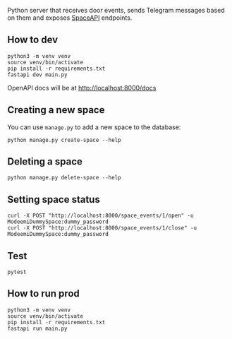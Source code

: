 Python server that receives door events, sends Telegram messages based on them and exposes [SpaceAPI](https://spaceapi.io/) endpoints.


## How to dev

```
python3 -m venv venv
source venv/bin/activate
pip install -r requirements.txt
fastapi dev main.py
```

OpenAPI docs will be at [http://localhost:8000/docs](http://localhost:8000/docs)

## Creating a new space

You can use `manage.py` to add a new space to the database:

```
python manage.py create-space --help
```

## Deleting a space

```
python manage.py delete-space --help
```

## Setting space status
```
curl -X POST "http://localhost:8000/space_events/1/open" -u ModeemiDummySpace:dummy_password
curl -X POST "http://localhost:8000/space_events/1/close" -u ModeemiDummySpace:dummy_password
```

## Test

```
pytest
```


## How to run prod

```
python3 -m venv venv
source venv/bin/activate
pip install -r requirements.txt
fastapi run main.py
```